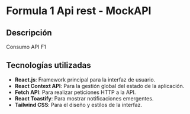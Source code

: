 # Formula 1 Api rest - MockAPI

## Descripción
Consumo API F1

## Tecnologías utilizadas
- **React.js**: Framework principal para la interfaz de usuario.
- **React Context API**: Para la gestión global del estado de la aplicación.
- **Fetch API**: Para realizar peticiones HTTP a la API.
- **React Toastify**: Para mostrar notificaciones emergentes.
- **Tailwind CSS**: Para el diseño y estilos de la interfaz.

